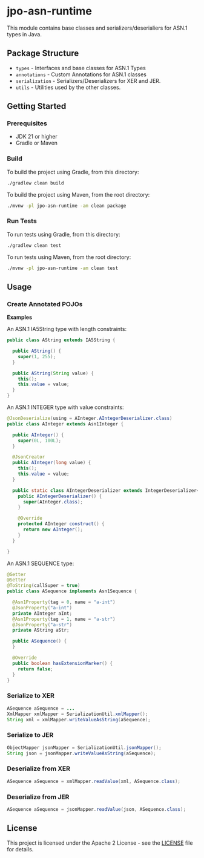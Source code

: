 # jpo-asn-runtime

This module contains base classes and serializers/deserialiers for ASN.1 types in Java.  

## Package Structure

* `types` - Interfaces and base classes for ASN.1 Types
* `annotations` - Custom Annotations for ASN.1 classes
* `serialization` - Serializers/Deserializers for XER and JER.
* `utils` - Utilities used by the other classes.

## Getting Started

### Prerequisites

* JDK 21 or higher
* Gradle or Maven

### Build

To build the project using Gradle, from this directory:

```bash
./gradlew clean build
```

To build the project using Maven, from the root directory:

```bash
./mvnw -pl jpo-asn-runtime -am clean package
```

### Run Tests

To run tests using Gradle, from this directory:

```bash
./gradlew clean test
```

To run tests using Maven, from the root directory:


```bash
./mvnw -pl jpo-asn-runtime -am clean test
```

## Usage

### Create Annotated POJOs

**Examples**

An ASN.1 IA5String type with length constraints:
```java
public class AString extends IA5String {

  public AString() {
    super(1, 255);
  }

  public AString(String value) {
    this();
    this.value = value;
  }
}
```

An ASN.1 INTEGER type with value constraints:
```java
@JsonDeserialize(using = AInteger.AIntegerDeserializer.class)
public class AInteger extends Asn1Integer {

  public AInteger() {
    super(0L, 100L);
  }

  @JsonCreator
  public AInteger(long value) {
    this();
    this.value = value;
  }

  public static class AIntegerDeserializer extends IntegerDeserializer<AInteger> {
    public AIntegerDeserializer() {
      super(AInteger.class);
    }

    @Override
    protected AInteger construct() {
      return new AInteger();
    }
  }

}
```

An ASN.1 SEQUENCE type:
```java
@Getter
@Setter
@ToString(callSuper = true)
public class ASequence implements Asn1Sequence {

  @Asn1Property(tag = 0, name = "a-int")
  @JsonProperty("a-int")
  private AInteger aInt;
  @Asn1Property(tag = 1, name = "a-str")
  @JsonProperty("a-str")
  private AString aStr;

  public ASequence() {
  }

  @Override
  public boolean hasExtensionMarker() {
    return false;
  }
}
```


### Serialize to XER

```java
ASequence aSequence = ...
XmlMapper xmlMapper = SerializationUtil.xmlMapper();
String xml = xmlMapper.writeValueAsString(aSequence);
```

### Serialize to JER

```java
ObjectMapper jsonMapper = SerializationUtil.jsonMapper();
String json = jsonMapper.writeValueAsString(aSequence);
```

### Deserialize from XER

```java
ASequence aSequence = xmlMapper.readValue(xml, ASequence.class);
```

### Deserialize from JER

```java
ASequence aSequence = jsonMapper.readValue(json, ASequence.class);
```

## License

This project is licensed under the Apache 2 License - see the [LICENSE](../LICENSE) file for details.
